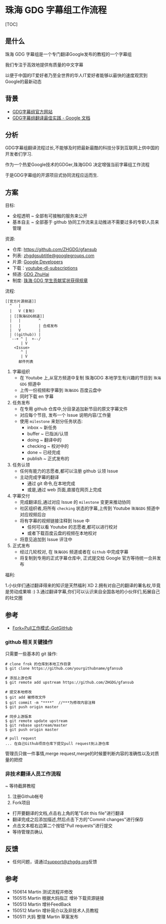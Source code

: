 # 珠海 GDG 字幕组工作流程

[TOC]

## 是什么
珠海 GDG 字幕组是一个专门翻译Google发布的教程的一个字幕组

我们专注于高效地提供有质量的中文字幕

以便于中国的IT爱好者乃至全世界的华人IT爱好者能够以最快的速度观赏到Google的最新动态

## 背景

- [GDG字幕组官方网站](http://www.gfansub.com/)
- [GDG字幕组翻译最佳实践 - Google 文档](https://www.gdgdocs.org/document/d/1ZLp0U-Fm4q2Msbdtx8_0EHQRZiI6qQmvBQ_L0zHbLc0/edit)

## 分析

GDG字幕组翻译流程过长,不能够及时把最新最酷的科技分享到互联网上供中国的开发者们学习. 

作为一个热爱Google技术的GDGer,珠海GDG 决定增强当前字幕组工作流程

于是GDG字幕组的开源项目式协同流程应运而生. 

## 方案

目标: 

- 全程透明 ~ 全部有可接触的服务来公开
- 基本自主 ~ 全部基于 github 协同工作流来主动推进不需要过多的专职人员来管理

资源:

- 仓库: https://github.com/ZHGDG/gfansub
- 列表: zhgdgsubtitle@googlegroups.com
- 片源: [Google Developers](https://www.youtube.com/channel/UC_x5XG1OV2P6uZZ5FSM9Ttw)
- 下载：[youtube-dl-subscriptions](https://github.com/mewfree/youtube-dl-subscriptions)
- 频道: [GDG ZhuHai](https://www.youtube.com/channel/UCOJJNUwva_K8jSZ2gcZnblA/feed)
- 制度: [珠海 GDG 学生贡献奖状获得规章](zhggdg-goa)


流程:


    [[官方片源频道]]
      ^   |
      |   V (复制)
      | [[珠海GDG频道]]
      |   |        ^
      |   |        | 合成发布
      |   V        |
      | ((github)) |
      `--+ ^ |  +--/
           | V
        <Issue>
           ^ |
           | V
          邮件列表


1. 字幕组织
    + 在 Youtube 上,从官方频道中复制 珠海GDG 本地学生有兴趣的节目到 `珠海GDG` 频道中
    + 上传一份视频和字幕到 `珠海GDG` 百度云盘中
    + 同时下载 en 字幕
2. 任务发布
    + 在专用 github 仓库中,分目录追加新节目的原文字幕文件
    + 对应每个节目, 发布一个 Issue 说明内容/工作量
    + 使用 `milestone` 来划分任务状态:
        * inbox     ~ 新任务
        * buffer    ~ 已指派/认领
        * doing     ~ 翻译中的
        * checking  ~ 校对中的
        * done      ~ 已经完成
        * publish   ~ 正式发布的
3. 任务认领
    + 任何有能力的志愿者,都可以注册 github 认领 Issue
    + 主动完成字幕的翻译
        * 通过 git 命令,在本地完成
        * 或是,通过 web 页面,直接在网页上完成
4. 字幕交付
    + 完成翻译后,通过对应 Issue 的  `milestone` 变更来推动协同
    + 社区组织者,将所有 `checking` 状态的字幕,上传到 Youtube `珠海GDG` 频道中对应视频后台
    + 将有字幕的视频链接注释到 Issue 中
        * 任何可以看 Youtube 的志愿者,都可以进行校对
        * 或者下载百度云盘的视频在本地校对
    + 将意见追加到 Issue 评注中
5. 正式发布
    + 经过几轮校对, 在 `珠海GDG` 频道或者在 `Github` 中完成字幕
    + 将复制到专用的正式字幕仓库中, 正式提交给 Google 官方等待统一合并发布



福利:

1.小伙伴们通过翻译得来的知识是天然福利 XD
2.拥有对自己的翻译的署名权,毕竟是劳动成果嘛 :)
3.通过翻译字幕,你们可以认识来自全国各地的小伙伴们,拓展自己的社交圈


## 参考

- [Fork+Pull工作模式-GotGitHub](http://www.worldhello.net/gotgithub/04-work-with-others/010-fork-and-pull.html)



### github 相关关键操作

只需要一些基本的 git 操作:

    # clone frok 的仓库到本地工作目录
    $ git clone https://github.com/yourgithubname/gfansub

    # 添加上游仓库
    $ git remote add upstream https://github.com/ZHGDG/gfansub 

    # 提交本地修改
    $ git add 被修改文件
    $ git commit -m "****"  //***为修改内容注释
    $ git push origin master

    # 同步上游版本
    $ git remote update upstream
    $ git rebase upstream/master
    $ git push origin master

    # pull request
    ... 在自己Github项目仓库下提交pull request到上游仓库


管理员只做一件事情,merge request,merge的时候要判断内容的准确性以及对质量的把控

### 非技术翻译人员工作流程
~ 等待截屏教程

1. 注册Github帐号
2. Fork项目

- 打开要翻译的文档,点击右上角的笔"Edit this file"进行翻译
- 翻译完成之后添加描述,然后点击下方的"Commit changes"进行保存
- 点击文本框右边第二个按钮"Pull requests"进行提交
- 等待管理员确认

## 反馈

- 任何问题，请通过[support@zhgdg.org](mailto:support@zhgdg.org)反馈


## 参考

- 150614 Martin 测试流程并修改
- 150515 Martin 根据大妈指正 增补下载资源链接
- 150513 Martin 增补FeedBack
- 150512 Martin 增补简介以及非技术人员教程
- 150511 大妈 整理 Martin 草案发布